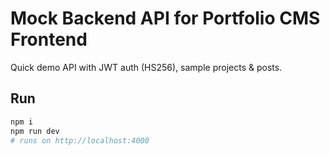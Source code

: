 # Mock Backend API for Portfolio CMS Frontend

Quick demo API with JWT auth (HS256), sample projects & posts.

## Run
```bash
npm i
npm run dev
# runs on http://localhost:4000
```